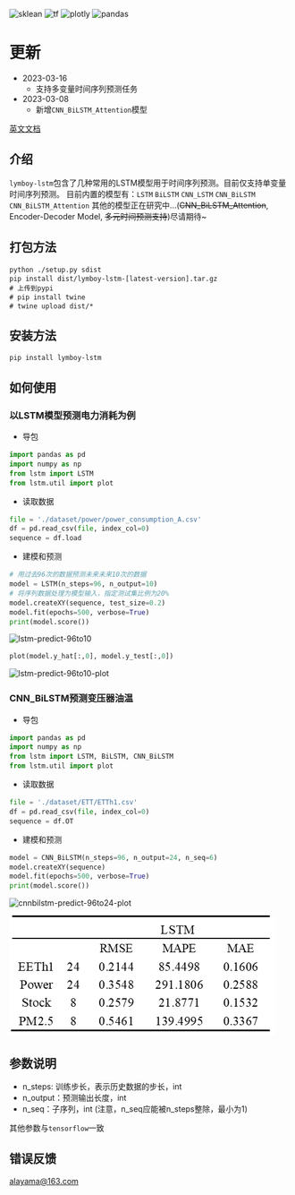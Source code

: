 ![sklean](https://itbird.oss-cn-beijing.aliyuncs.com/img/2023/03/02/sklean.svg) ![tf](https://itbird.oss-cn-beijing.aliyuncs.com/img/2023/03/02/tf.svg) ![plotly](https://itbird.oss-cn-beijing.aliyuncs.com/img/2023/03/02/plotly.svg) ![pandas](https://itbird.oss-cn-beijing.aliyuncs.com/img/2023/03/02/pandas.svg) 

# 更新
+ 2023-03-16
  + 支持多变量时间序列预测任务
+ 2023-03-08
  + 新增`CNN_BiLSTM_Attention`模型



[英文文档](./README.md)
## 介绍
`lymboy-lstm`包含了几种常用的LSTM模型用于时间序列预测。目前仅支持单变量时间序列预测。
目前内置的模型有：`LSTM` `BiLSTM` `CNN_LSTM`  `CNN_BiLSTM` `CNN_BiLSTM_Attention`
其他的模型正在研究中...(<del>CNN_BiLSTM_Attention</del>, Encoder-Decoder Model, <del>多元时间预测支持</del>)尽请期待~

## 打包方法
```shell
python ./setup.py sdist
pip install dist/lymboy-lstm-[latest-version].tar.gz
# 上传到pypi
# pip install twine
# twine upload dist/*
```


## 安装方法
```shell
pip install lymboy-lstm
```

## 如何使用
### 以LSTM模型预测电力消耗为例
+ 导包
```python
import pandas as pd
import numpy as np
from lstm import LSTM
from lstm.util import plot
```
+ 读取数据
```python
file = './dataset/power/power_consumption_A.csv'
df = pd.read_csv(file, index_col=0)
sequence = df.load
```
+ 建模和预测
```python
# 用过去96次的数据预测未来未来10次的数据
model = LSTM(n_steps=96, n_output=10)
# 将序列数据处理为模型输入，指定测试集比例为20%
model.createXY(sequence, test_size=0.2)
model.fit(epochs=500, verbose=True)
print(model.score()) 
```
![lstm-predict-96to10](https://itbird.oss-cn-beijing.aliyuncs.com/img/2023/03/02/lstm-predict-96to10.png)

```python
plot(model.y_hat[:,0], model.y_test[:,0])
```
![lstm-predict-96to10-plot](https://itbird.oss-cn-beijing.aliyuncs.com/img/2023/03/02/lstm-predict-96to10-plot.png)

### CNN_BiLSTM预测变压器油温
+ 导包
```python
import pandas as pd
import numpy as np
from lstm import LSTM, BiLSTM, CNN_BiLSTM
from lstm.util import plot
```
+ 读取数据
```python
file = './dataset/ETT/ETTh1.csv'
df = pd.read_csv(file, index_col=0)
sequence = df.OT
```
+ 建模和预测
```python
model = CNN_BiLSTM(n_steps=96, n_output=24, n_seq=6)
model.createXY(sequence)
model.fit(epochs=500, verbose=True)
print(model.score())
```

![cnnbilstm-predict-96to24-plot](https://itbird.oss-cn-beijing.aliyuncs.com/img/2023/03/02/cnnbilstm-predict-96to24-plot.png)







![](images/image-20230317150220173.png)



## 参数说明

+ n_steps: 训练步长，表示历史数据的步长，int
+ n_output：预测输出长度，int
+ n_seq：子序列，int (注意，n_seq应能被n_steps整除，最小为1)

其他参数与`tensorflow`一致


## 错误反馈
alayama@163.com